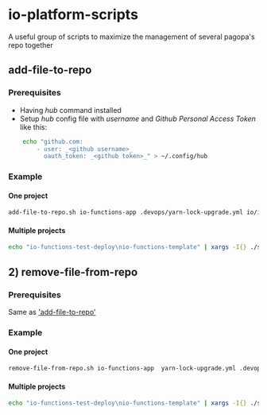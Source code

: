 # io-platform-scripts

A useful group of scripts to maximize the management of several pagopa's repo together

## add-file-to-repo

### Prerequisites

- Having _hub_ command installed
- Setup _hub_ config file with _username_ and _Github Personal Access Token_ like this:

```bash
    echo "github.com:
        - user: _<github username>_
          oauth_token: _<github token>_" > ~/.config/hub
```

### Example

#### One project

```bash
add-file-to-repo.sh io-functions-app .devops/yarn-lock-upgrade.yml io/io-functions-test-deploy . test-branch "Test PR Title" "Test PR Description"
```

#### Multiple projects

```bash
echo "io-functions-test-deploy\nio-functions-template" | xargs -I{} ./scripts/add-file-to-repo.sh {}  .devops/yarn-lock-upgrade.yml io/io-functions-test-deploy . test-branch "Test PR Title" "Test PR Description" 
```

## 2) remove-file-from-repo

### Prerequisites

Same as ['add-file-to-repo'](#add-file-to-repo)

### Example

#### One project

```bash
remove-file-from-repo.sh io-functions-app  yarn-lock-upgrade.yml .devops test-branch "Test PR Title" "Test PR Description"
```

#### Multiple projects

```bash
echo "io-functions-test-deploy\nio-functions-template" | xargs -I{} ./scripts/remove-file-from-repo {}  yarn-lock-upgrade.yml .devops test-branch "Test PR Title" "Test PR Description" 
```
